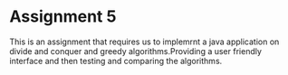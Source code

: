 # Assignment 5
This is an assignment that requires us to implemrnt a java application on divide and conquer and greedy algorithms.Providing a user friendly interface and then testing and comparing the algorithms.
